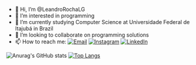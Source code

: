 - 👋 Hi, I’m @LeandroRochaLG
- 👀 I’m interested in programming
- 🌱 I’m currently studying Computer Science at Universidade Federal de Itajubá in Brazil
- 💞️ I’m looking to collaborate on programming solutions
- 📫 How to reach me: [![Email](https://img.shields.io/badge/-Email-red?style=flat-square&logo=gmail)](mailto:leandrochaju@hotmail.com)  [![Instagram](https://img.shields.io/badge/-Instagram-ff69b4?style=flat-square&logo=instagram)](https://www.instagram.com/leandrorochalg)  [![LinkedIn](https://img.shields.io/badge/-LinkedIn-blue?style=flat-square&logo=linkedin)](https://www.linkedin.com/in/leandro-rocha-258b90198/)

![Anurag's GitHub stats](https://github-readme-stats.vercel.app/api?username=leandrorochalg&theme=swift&show_icons=true&include_all_commits=true&line_height=24) [![Top Langs](https://github-readme-stats.vercel.app/api/top-langs/?username=leandrorochalg&theme=swift&layout=compact&card_width=450&langs_count=8)](https://github.com/anuraghazra/github-readme-stats)
